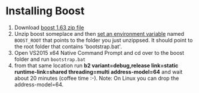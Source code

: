 # Installing Boost

1. Download [boost 1.63 zip file](https://sourceforge.net/projects/boost/files/boost/1.63.0/boost_1_63_0.zip/download) 
2. Unzip boost someplace and then [set an environment variable](http://www.computerhope.com/issues/ch000549.htm) named `BOOST_ROOT` that points to the folder you just unzippsed.  It should point to the root folder that contains 'bootstrap.bat'.
3. Open VS2015 x64 Native Command Prompt and cd over to the boost folder and run `bootstrap.bat`
4. from that same location run **b2 variant=debug,release link=static runtime-link=shared threading=multi address-model=64** and wait about 20 minutes (coffee time :-). Note: On Linux you can drop the address-model=64.
